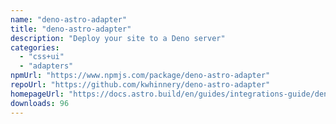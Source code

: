 ```yaml
---
name: "deno-astro-adapter"
title: "deno-astro-adapter"
description: "Deploy your site to a Deno server"
categories:
  - "css+ui"
  - "adapters"
npmUrl: "https://www.npmjs.com/package/deno-astro-adapter"
repoUrl: "https://github.com/kwhinnery/deno-astro-adapter"
homepageUrl: "https://docs.astro.build/en/guides/integrations-guide/deno/"
downloads: 96
---
```

